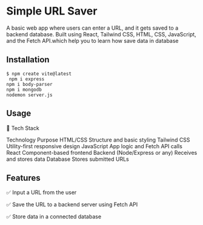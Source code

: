 # Simple URL Saver

A basic web app where users can enter a URL, and it gets saved to a backend database. Built using React, Tailwind CSS, HTML, CSS, JavaScript, 
and the Fetch API.which help you to learn how save data in database


## Installation

```fronted 
$ npm create vite@latest
 npm i express
npm i body-parser
npm i mongodb
nodemon server.js
```

## Usage

🧱 Tech Stack

Technology	Purpose
HTML/CSS	Structure and basic styling
Tailwind CSS	Utility-first responsive design
JavaScript	App logic and Fetch API calls
React	Component-based frontend
Backend (Node/Express or any)	Receives and stores data
Database	Stores submitted URLs


 ## Features
 
✅ Input a URL from the user

✅ Save the URL to a backend server using Fetch API

✅ Store data in a connected database
